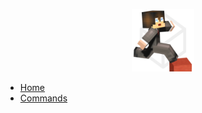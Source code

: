 <p align="center">
  <img src="./_media/logo.png" data-origin="_media/logo.png" alt="icon" width="100">
</p>

* [Home](/)
* [Commands](commands.md)
